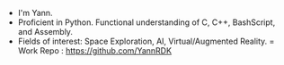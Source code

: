 - I'm Yann.
- Proficient in Python. Functional understanding of C, C++, BashScript, and Assembly.
- Fields of interest: Space Exploration, AI, Virtual/Augmented Reality.
= Work Repo : https://github.com/YannRDK

<!---
KennyDYann/KennyDYann is a ✨ special ✨ repository because its `README.md` (this file) appears on your GitHub profile.
You can click the Preview link to take a look at your changes.
--->
